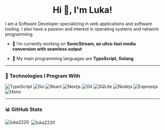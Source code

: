 <h1 align="center">Hi 👋, I'm Luka!</h1>

<p>I am a Software Developer specializing in web applications and software tooling. I also have a passion and interest in operating systems and network programming.</p>

- 🔭 I’m currently working on **SonicStream, an ultra-fast media conversion with seamless output**

- 💬 My main programming languages are **TypeScript, Golang**

---
### 👾 Technologies I Program With
<p>
<img alt="TypeScript" src="https://img.shields.io/badge/-TypeScript-007ACC?style=flat-square&logo=typescript&logoColor=white" />
<img alt="Go" src="https://img.shields.io/badge/-Go-E10098?style=flat-square&logo=go&logoColor=white">
<img alt="React" src="https://img.shields.io/badge/-React-45b8d8?style=flat-square&logo=react&logoColor=white" />
  <img alt="Nextjs" src="https://img.shields.io/badge/-Next.js-000000?style=flat-square&logo=nextdotjs&logoColor=white" />
<img alt="Git" src="https://img.shields.io/badge/-Git-F05032?style=flat-square&logo=git&logoColor=white" />
<img alt="SQLite" src="https://img.shields.io/badge/-SQLite-311C87?style=flat-square&logo=sqlite&logoColor=white">
<img alt="Nodejs" src="https://img.shields.io/badge/-Nodejs-13aa52?style=flat-square&logo=Node.js&logoColor=white" />
<img alt="Expressjs" src="https://img.shields.io/badge/-Expressjs-43853d?style=flat-square&logo=express&logoColor=white" />
  <img alt="Hono" src="https://img.shields.io/badge/-Hono-f08432?style=flat-square&logo=hono&logoColor=white" />
</p>

---
### 📊 GitHub Stats
<p><img align="left" src="https://github-readme-stats.vercel.app/api/top-langs?username=luka2220&show_icons=true&locale=en&theme=tokyonight&cache_seconds=3600" alt="luka2220" /></p>

<p>&nbsp;<img align="center" src="https://github-readme-stats.vercel.app/api?username=luka2220&show_icons=true&locale=en&theme=tokyonight&cache_seconds=3600" alt="luka2220" /></p>

